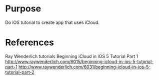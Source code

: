# Purpose
Do iOS tutorial to create app that uses iCloud.

# References
Ray Wenderlich tutorials
Beginning iCloud in iOS 5 Tutorial Part 1
http://www.raywenderlich.com/6015/beginning-icloud-in-ios-5-tutorial-part-1
http://www.raywenderlich.com/6031/beginning-icloud-in-ios-5-tutorial-part-2
